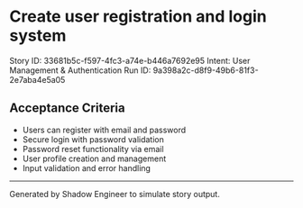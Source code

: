 # Create user registration and login system

Story ID: 33681b5c-f597-4fc3-a74e-b446a7692e95
Intent: User Management & Authentication
Run ID: 9a398a2c-d8f9-49b6-81f3-2e7aba4e5a05

## Acceptance Criteria
- Users can register with email and password
- Secure login with password validation
- Password reset functionality via email
- User profile creation and management
- Input validation and error handling

---
Generated by Shadow Engineer to simulate story output.
